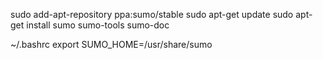 sudo add-apt-repository ppa:sumo/stable
sudo apt-get update
sudo apt-get install sumo sumo-tools sumo-doc


~/.bashrc
export SUMO_HOME=/usr/share/sumo
